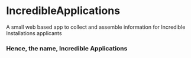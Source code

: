 # IncredibleApplications
A small web based app to collect and assemble information for Incredible Installations applicants

### Hence, the name, Incredible Applications
